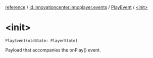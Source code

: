 [reference](../../index.md) / [id.innovationcenter.innoplayer.events](../index.md) / [PlayEvent](index.md) / [&lt;init&gt;](./-init-.md)

# &lt;init&gt;

`PlayEvent(oldState: PlayerState)`

Payload that accompanies the onPlay() event.

